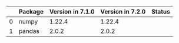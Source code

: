 <!-- markdown-link-check-disable -->

|    | Package   | Version in 7.1.0   | Version in 7.2.0   | Status   |
|---:|:----------|:-------------------|:-------------------|:---------|
|  0 | numpy     | 1.22.4             | 1.22.4             |          |
|  1 | pandas    | 2.0.2              | 2.0.2              |          |